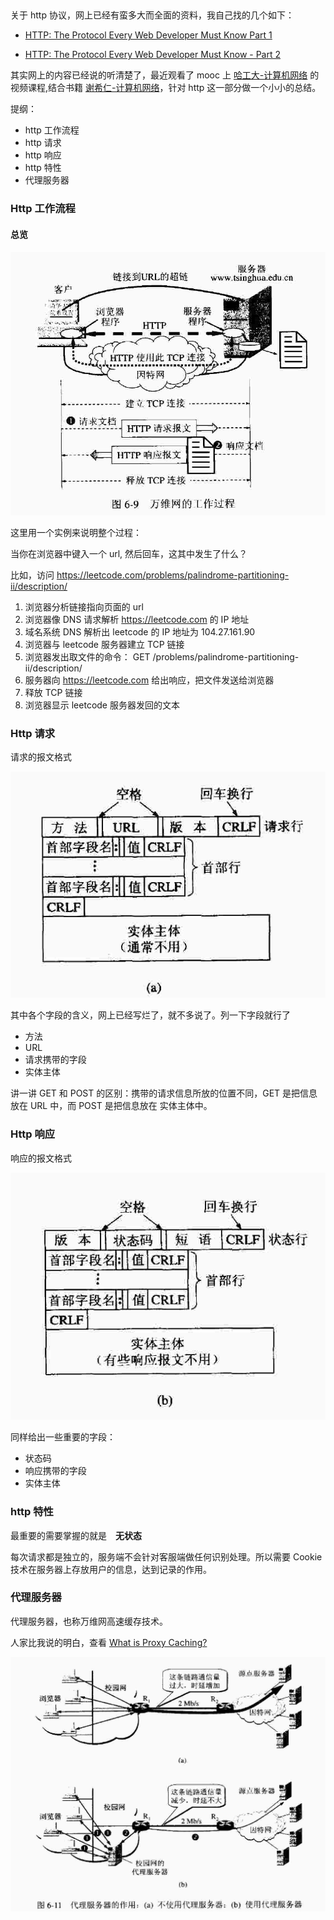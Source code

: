 ##  

关于 http 协议，网上已经有蛮多大而全面的资料，我自己找的几个如下：

- [HTTP: The Protocol Every Web Developer Must Know Part 1](https://code.tutsplus.com/tutorials/http-the-protocol-every-web-developer-must-know-part-1--net-31177)

- [	
HTTP: The Protocol Every Web Developer Must Know - Part 2](https://code.tutsplus.com/tutorials/http-the-protocol-every-web-developer-must-know-part-2--net-31155)


其实网上的内容已经说的听清楚了，最近观看了 mooc 上 [哈工大-计算机网络](https://www.icourse163.org/learn/HIT-154005?tid=1002644012#/learn/announce) 的视频课程,结合书籍 [谢希仁-计算机网络](http://vdisk.weibo.com/s/uplMTlCGZiU2s)，针对 http 这一部分做一个小小的总结。

提纲：

- http 工作流程
- http 请求
- http 响应
- http 特性
- 代理服务器


### Http 工作流程

#### 总览

![http 工作流程](../attachments/Selection_026.jpg)


这里用一个实例来说明整个过程：

当你在浏览器中键入一个 url, 然后回车，这其中发生了什么？

比如，访问 https://leetcode.com/problems/palindrome-partitioning-ii/description/

1. 浏览器分析链接指向页面的 url
2. 浏览器像 DNS 请求解析 https://leetcode.com 的 IP 地址
3. 域名系统 DNS 解析出 leetcode 的 IP 地址为 104.27.161.90
4. 浏览器与 leetcode 服务器建立 TCP 链接
5. 浏览器发出取文件的命令： GET /problems/palindrome-partitioning-ii/description/
6. 服务器向 https://leetcode.com 给出响应，把文件发送给浏览器
7. 释放 TCP 链接
8. 浏览器显示 leetcode 服务器发回的文本

### Http 请求

请求的报文格式

![http 请求](../attachments/Selection_027.jpg)

其中各个字段的含义，网上已经写烂了，就不多说了。列一下字段就行了

- 方法
- URL
- 请求携带的字段
- 实体主体

讲一讲 GET 和 POST 的区别：携带的请求信息所放的位置不同，GET 是把信息放在 URL 中，而 POST 是把信息放在 实体主体中。


### Http 响应

响应的报文格式

![http 响应](../attachments/Selection_028.jpg)

同样给出一些重要的字段：

- 状态码
- 响应携带的字段
- 实体主体

### http 特性

最重要的需要掌握的就是　**无状态**

每次请求都是独立的，服务端不会针对客服端做任何识别处理。所以需要 Cookie 技术在服务器上存放用户的信息，达到记录的作用。

### 代理服务器

代理服务器，也称万维网高速缓存技术。

人家比我说的明白，查看 [What is Proxy Caching?](https://www.maxcdn.com/one/visual-glossary/proxy-caching/)

![http 代理服务器](../attachments/Selection_029.jpg)

